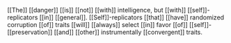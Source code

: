 [[The]] [[danger]] [[is]] [[not]] [[with]] intelligence, but [[with]] [[self]]-replicators [[in]] [[general]]. [[Self]]-replicators [[that]] [[have]] randomized corruption [[of]] traits [[will]] [[always]] select [[in]] favor [[of]] [[self]]-[[preservation]] [[and]] [[other]] instrumentally [[convergent]] traits.
